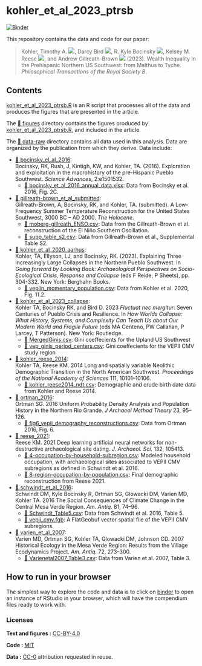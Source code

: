 # kohler_et_al_2023_ptrsb

[![Binder](https://mybinder.org/badge_logo.svg)](https://mybinder.org/v2/gh/village-ecodynamics/kohler_et_al_2023_ptrsb/master?urlpath=rstudio)

This repository contains the data and code for our paper:

> Kohler, Timothy A.
> [![](https://orcid.org/sites/default/files/images/orcid_16x16.png)](https://orcid.org/0000-0002-3414-6660),
> Darcy Bird
> [![](https://orcid.org/sites/default/files/images/orcid_16x16.png)](https://orcid.org/0000-0003-3466-6284),
> R. Kyle Bocinsky
> [![](https://orcid.org/sites/default/files/images/orcid_16x16.png)](https://orcid.org/0000-0003-1862-3428),
> Kelsey M. Reese
> [![](https://orcid.org/sites/default/files/images/orcid_16x16.png)](https://orcid.org/0000-0001-5127-7622), and
> Andrew Gillreath-Brown
> [![](https://orcid.org/sites/default/files/images/orcid_16x16.png)](https://orcid.org/0000-0002-2272-5542)
> (2023). Wealth Inequality in the Prehispanic Northern US Southwest: from Malthus to Tyche.
> *Philosophical Transactions of the Royal Society B*.

## Contents

[kohler_et_al_2023_ptrsb.R](/kohler_et_al_2023_ptrsb.R) is an R script that processes
all of the data and produces the figures that are presented in the article.

The [📂 figures](/figures) directory contains the figures produced by [kohler_et_al_2023_ptrsb.R](/kohler_et_al_2023_ptrsb.R), and included
in the article.

The [📂 data-raw](/data-raw) directory contains all data used 
in this analysis. Data are organized by the publication from which they
derive. Data include:

  - [📂 bocinsky_el_al_2016](/data-raw/bocinsky_el_al_2016):
  <br>Bocinsky, RK, Rush, J, Kintigh, KW, and Kohler, TA. (2016). 
  Exploration and exploitation in the macrohistory of the pre-Hispanic Pueblo Southwest. *Science Advances*, 2:e1501532.
    - [📄 bocinsky_et_al_2016_annual_data.xlsx](/data-raw/bocinsky_el_al_2016/bocinsky_et_al_2016_annual_data.xlsx): Data from Bocinsky et al. 2016, Fig. 2C.
  - [📂 gillreath-brown_et_al_submitted](/data-raw/gillreath-brown_et_al_submitted):
  <br>Gillreath-Brown, A, Bocinsky, RK, and Kohler, TA. (submitted). A Low-Frequency Summer Temperature Reconstruction for the United States Southwest, 3000 BC – AD 2000. *The Holocene*.
    - [📄 moberg-gillreath_ENSO.csv](/data-raw/gillreath-brown_et_al_submitted/moberg-gillreath_ENSO.csv): Data from the Gillreath-Brown et al. reconstruction of the El Niño Southern Oscillation.
    - [📄 supp_table_s2.csv](/data-raw/gillreath-brown_et_al_submitted/supp_table_s2.csv): Data from Gillreath-Brown et al., Supplemental Table S2.
  - [📂 kohler_et_al_2020_aarhus](/data-raw/kohler_et_al_2020_aarhus):
  <br>Kohler, TA, Ellyson, LJ, and Bocinsky, RK. (2023). Explaining Three Increasingly Large Collapses in the Northern Pueblo Southwest. In *Going forward by Looking Back: Archaeological Perspectives on Socio-Ecological Crisis, Response and Collapse*  (eds F Reide, P Sheets), pp. 304-332. New York: Berghahn Books.
    - [📄 vepiin_momentary_population.csv](/data-raw/kohler_et_al_2020_aarhus/vepiin_momentary_population.csv): Data from Kohler et al. 2020, Fig. 11.2.
  - [📂 kohler_et_al_2023_collapse](/data-raw/kohler_et_al_2023_collapse):
  <br>Kohler TA, Bocinsky RK, and Bird D. 2023 *Fluctuat nec mergitur*: Seven Centuries of Pueblo Crisis and Resilience. In *How Worlds Collapse: What History, Systems, and Complexity Can Teach Us about Our Modern World and Fragile Future* (eds MA Centeno, PW Callahan, P Larcey, T Patterson). New York: Routledge.
    - [📄 MergedGinis.csv](/data-raw/kohler_et_al_2023_collapse/MergedGinis.csv): Gini coeffecients for the Upland US Southwest
    - [📄 vep_ginis_period_centers.csv](/data-raw/kohler_et_al_2023_collapse/vep_ginis_period_centers.csv): Gini coeffecients for the VEPII CMV study region
  - [📂 kohler_reese_2014](/data-raw/kohler_reese_2014):
  <br>Kohler TA, Reese KM. 2014 Long and spatially variable Neolithic Demographic Transition in the North American Southwest. *Proceedings of the National Academy of Sciences* 111, 10101–10106.
    - [📄 kohler_reese2014_ndt.csv](/data-raw/kohler_reese_2014/kohler_reese2014_ndt.csv): Demographic and crude birth date data from Kohler and Reese 2014.
  - [📂 ortman_2016](/data-raw/ortman_2016):
  <br>Ortman SG. 2016 Uniform Probability Density Analysis and Population History in the Northern Rio Grande. *J Archaeol Method Theory* 23, 95–126.
    - [📄 fig6_vepii_demography_reconstructions.csv](/data-raw/ortman_2016/fig6_vepii_demography_reconstructions.csv): Data from Ortman 2016, Fig. 6.
  - [📂 reese_2021](/data-raw/reese_2021):
  <br>Reese KM. 2021 Deep learning artificial neural networks for non-destructive archaeological site dating. *J. Archaeol. Sci.* 132, 105413.
    - [📄 4-occupation-by-household-subregion.csv](/data-raw/reese_2021/4-occupation-by-household-subregion.csv): Modeled household occupation, with archaeological sites associated to VEPII CMV subregions as defined in Schwindt et al. 2016.
    - [📄 8-region-occupation-by-population.csv](/data-raw/reese_2021/8-region-occupation-by-population.csv): Final demographic reconstruction from Reese 2021.
  - [📂 schwindt_et_al_2016](/data-raw/schwindt_et_al_2016):
  <br>Schwindt DM, Kyle Bocinsky R, Ortman SG, Glowacki DM, Varien MD, Kohler TA. 2016 The Social Consequences of Climate Change in the Central Mesa Verde Region. *Am. Antiq.* 81, 74–96.
    - [📄 Schwindt_Table5.csv](/data-raw/schwindt_et_al_2016/Schwindt_Table5.csv): Data from Schwindt et al. 2016, Table 5.
    - [📄 vepii_cmv.fgb](/data-raw/schwindt_et_al_2016/vepii_cmv.fgb): A FlatGeobuf vector spatial file of the VEPII CMV subregions.
  - [📂 varien_et_al_2007](/data-raw/varien_et_al_2007):
  <br>Varien MD, Ortman SG, Kohler TA, Glowacki DM, Johnson CD. 2007 Historical Ecology in the Mesa Verde Region: Results from the Village Ecodynamics Project. *Am. Antiq.* 72, 273–300.
    - [📄 Varienetal2007_Table3.csv](/data-raw/varien_et_al_2007/Varienetal2007_Table3.csv): Data from Varien et al. 2007, Table 3.
    
  

## How to run in your browser

The simplest way to explore the code and data is to click on
[binder](https://mybinder.org/v2/gh/village-ecodynamics/kohler_et_al_2023_ptrsb/master?urlpath=rstudio)
to open an instance of RStudio in your browser, which will have the
compendium files ready to work with.

### Licenses

**Text and figures :**
[CC-BY-4.0](http://creativecommons.org/licenses/by/4.0/)

**Code :** [MIT](LICENSE.md)

**Data :** [CC-0](http://creativecommons.org/publicdomain/zero/1.0/)
attribution requested in reuse.

